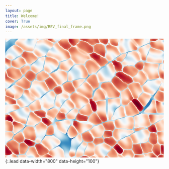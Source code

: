 ```yaml
---
layout: page
title: Welcome!
cover: True
image: /assets/img/REV_final_frame.png
---
```


![Full-width image](assets/img/final_frame_hist.png){:.lead data-width="800" data-height="100"}


